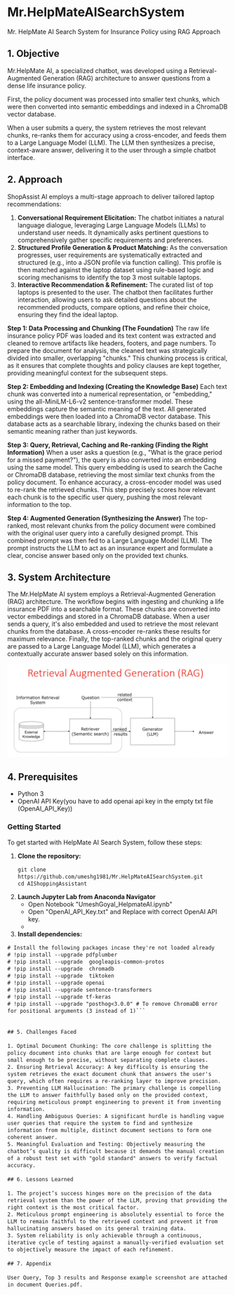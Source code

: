 # Mr.HelpMateAISearchSystem
Mr. HelpMate AI Search System for Insurance Policy using RAG Approach

## 1. Objective
Mr.HelpMate AI, a specialized chatbot, was developed using a Retrieval-Augmented Generation (RAG) architecture to answer questions from a dense life insurance policy.

First, the policy document was processed into smaller text chunks, which were then converted into semantic embeddings and indexed in a ChromaDB vector database.

When a user submits a query, the system retrieves the most relevant chunks, re-ranks them for accuracy using a cross-encoder, and feeds them to a Large Language Model (LLM). The LLM then synthesizes a precise, context-aware answer, delivering it to the user through a simple chatbot interface.

## 2. Approach
ShopAssist AI employs a multi-stage approach to deliver tailored laptop recommendations:
1.  **Conversational Requirement Elicitation:** The chatbot initiates a natural language dialogue, leveraging Large Language Models (LLMs) to understand user needs. It dynamically asks pertinent questions to comprehensively gather specific requirements and preferences.
2.  **Structured Profile Generation & Product Matching:** As the conversation progresses, user requirements are systematically extracted and structured (e.g., into a JSON profile via function calling). This profile is then matched against the laptop dataset using rule-based logic and scoring mechanisms to identify the top 3 most suitable laptops.
3.  **Interactive Recommendation & Refinement:** The curated list of top laptops is presented to the user. The chatbot then facilitates further interaction, allowing users to ask detailed questions about the recommended products, compare options, and refine their choice, ensuring they find the ideal laptop.

**Step 1: Data Processing and Chunking (The Foundation)**
The raw life insurance policy PDF was loaded and its text content was extracted and cleaned to remove artifacts like headers, footers, and page numbers.
To prepare the document for analysis, the cleaned text was strategically divided into smaller, overlapping "chunks." This chunking process is critical, as it ensures that complete thoughts and policy clauses are kept together, providing meaningful context for the subsequent steps.

**Step 2: Embedding and Indexing (Creating the Knowledge Base)**
Each text chunk was converted into a numerical representation, or "embedding," using the all-MiniLM-L6-v2 sentence-transformer model. These embeddings capture the semantic meaning of the text.
All generated embeddings were then loaded into a ChromaDB vector database. This database acts as a searchable library, indexing the chunks based on their semantic meaning rather than just keywords.

**Step 3: Query, Retrieval, Caching and Re-ranking (Finding the Right Information)**
When a user asks a question (e.g., "What is the grace period for a missed payment?"), the query is also converted into an embedding using the same model.
This query embedding is used to search the Cache or ChromaDB database, retrieving the most similar text chunks from the policy document.
To enhance accuracy, a cross-encoder model was used to re-rank the retrieved chunks. This step precisely scores how relevant each chunk is to the specific user query, pushing the most relevant information to the top.

**Step 4: Augmented Generation (Synthesizing the Answer)**
The top-ranked, most relevant chunks from the policy document were combined with the original user query into a carefully designed prompt.
This combined prompt was then fed to a Large Language Model (LLM). The prompt instructs the LLM to act as an insurance expert and formulate a clear, concise answer based only on the provided text chunks.


## 3. System Architecture

The Mr.HelpMate AI system employs a Retrieval-Augmented Generation (RAG) architecture. The workflow begins with ingesting and chunking a life insurance PDF into a searchable format. These chunks are converted into vector embeddings and stored in a ChromaDB database. When a user sends a query, it's also embedded and used to retrieve the most relevant chunks from the database. A cross-encoder re-ranks these results for maximum relevance. Finally, the top-ranked chunks and the original query are passed to a Large Language Model (LLM), which generates a contextually accurate answer based solely on this information.

![systemdesign](RAGSystemDesign.png)

## 4. Prerequisites
- Python 3
- OpenAI API Key(you have to add openai api key in the empty txt file (OpenAI_API_Key))

### Getting Started

To get started with HelpMate AI Search System, follow these steps:

1. **Clone the repository:**
   ```
   git clone https://github.com/umeshg1981/Mr.HelpMateAISearchSystem.git
   cd AIShoppingAssistant
   ```
2. **Launch Jupyter Lab from Anaconda Navigator**
   - Open Notebook "UmeshGoyal_HelpmateAI.ipynb"
   - Open "OpenAI_API_Key.txt" and Replace with correct OpenAI API key.
   - 
3. **Install dependencies:**
```   
# Install the following packages incase they're not loaded already
# !pip install --upgrade pdfplumber
# !pip install --upgrade  googleapis-common-protos
# !pip install --upgrade  chromadb
# !pip install --upgrade  tiktoken
# !pip install --upgrade openai
# !pip install --upgrade sentence-transformers
# !pip install --upgrade tf-keras
# !pip install --upgrade "posthog<3.0.0" # To remove ChromaDB error for positional arguments (3 instead of 1)```


## 5. Challenges Faced

1. Optimal Document Chunking: The core challenge is splitting the policy document into chunks that are large enough for context but small enough to be precise, without separating complete clauses.
2. Ensuring Retrieval Accuracy: A key difficulty is ensuring the system retrieves the exact document chunk that answers the user's query, which often requires a re-ranking layer to improve precision.
3. Preventing LLM Hallucination: The primary challenge is compelling the LLM to answer faithfully based only on the provided context, requiring meticulous prompt engineering to prevent it from inventing information.
4. Handling Ambiguous Queries: A significant hurdle is handling vague user queries that require the system to find and synthesize information from multiple, distinct document sections to form one coherent answer.
5. Meaningful Evaluation and Testing: Objectively measuring the chatbot’s quality is difficult because it demands the manual creation of a robust test set with "gold standard" answers to verify factual accuracy.

## 6. Lessons Learned

1. The project’s success hinges more on the precision of the data retrieval system than the power of the LLM, proving that providing the right context is the most critical factor.
2. Meticulous prompt engineering is absolutely essential to force the LLM to remain faithful to the retrieved context and prevent it from hallucinating answers based on its general training data.
3. System reliability is only achievable through a continuous, iterative cycle of testing against a manually-verified evaluation set to objectively measure the impact of each refinement.

## 7. Appendix

User Query, Top 3 results and Response example screenshot are attached in document Queries.pdf.
